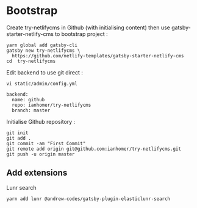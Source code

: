 # Bootstrap

Create try-netlifycms in Github (with initialising content) then use
gatsby-starter-netlify-cms to bootstrap project :

    yarn global add gatsby-cli
    gatsby new try-netlifycms \
      https://github.com/netlify-templates/gatsby-starter-netlify-cms
    cd  try-netlifycms

Edit backend to use git direct :

    vi static/admin/config.yml

    backend:
      name: github
      repo: ianhomer/try-netlifycms
      branch: master

Initialise Github repository :

    git init
    git add .
    git commit -am "First Commit"
    git remote add origin git@github.com:ianhomer/try-netlifycms.git
    git push -u origin master

## Add extensions

Lunr search 

    yarn add lunr @andrew-codes/gatsby-plugin-elasticlunr-search
